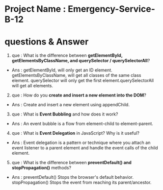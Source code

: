 # Project Name : Emergency-Service-B-12
# questions & Answer
1. que : What is the difference between **getElementById, getElementsByClassName, and querySelector / querySelectorAll**?
  * Ans : getElementById, will only get an ID element. getElementsByClassName, will get all classes of the same class element. querySelector will only get the first element.querySelectorAll will get all elements.  
2. que : How do you **create and insert a new element into the DOM**?
  * Ans : Create and insert a new element using appendChild.
3. que :  What is **Event Bubbling** and how does it work?
  * Ans : An event bubble is a flow from element-child to element-parent.
4. que : What is **Event Delegation** in JavaScript? Why is it useful?
  * Ans : Event delegation is a pattern or technique where you attach an event listener to a parent element and handle the event calls of the child element.
5. que : What is the difference between **preventDefault() and stopPropagation()** methods?
  * Ans : preventDefault() Stops the browser's default behavior. stopPropagation() Stops the event from reaching its parent/ancestor.
